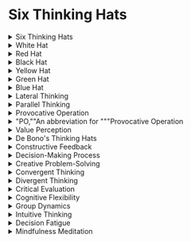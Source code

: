 # Six Thinking Hats
<details>

<summary>Six Thinking Hats</summary>

- A structured thinking method using different 'hats' to represent various thinking styles and perspectives.

- Six Thinking Hats accelerates decision-making and problem-solving by allowing individuals to explore multiple angles, fostering creativity and thorough analysis.

- It's a versatile tool for group discussions and critical thinking.

</details>

<details>

<summary>White Hat</summary>

- Symbolizes facts, figures, and objective information.

- The White Hat promotes objective thinking by focusing on data and seeking clarity, helping avoid errors due to lack of information or misinterpretation.

- It's the 'neutral' hat for unbiased analysis.

</details>

<details>

<summary>Red Hat</summary>

- Represents emotions, feelings, and intuition.

- The Red Hat acknowledges emotional responses and gut feelings, enabling individuals to express their concerns and desires, which can lead to well-rounded decisions.

- It encourages open discussion of feelings.

</details>

<details>

<summary>Black Hat</summary>

- Symbolizes caution, critical judgment, and potential drawbacks.

- The Black Hat encourages a critical approach, highlighting risks and potential errors, which is essential for avoiding overly optimistic or flawed decisions.

- It promotes risk assessment.

</details>

<details>

<summary>Yellow Hat</summary>

- Signifies optimism, positivity, and benefits.

- The Yellow Hat encourages a positive outlook, focusing on the potential benefits and opportunities, which helps in avoiding overly cautious or pessimistic decisions.

- It promotes constructive thinking.

</details>

<details>

<summary>Green Hat</summary>

- Represents creativity, innovation, and alternative ideas.

- The Green Hat fosters creative thinking and brainstorming, allowing for the generation of new ideas and solutions, which accelerates problem-solving.

- It's the hat for out-of-the-box thinking.

</details>

<details>

<summary>Blue Hat</summary>

- Represents control and organization of the thinking process.

- The Blue Hat acts as a control mechanism, ensuring that thinking is productive, focused, and organized, accelerating efficient decision-making and problem-solving.

- It's the hat for managing the thinking process.

</details>

<details>

<summary>Lateral Thinking</summary>

- A thinking style that seeks unconventional solutions and considers multiple perspectives.

- Lateral thinking accelerates innovation and problem-solving by encouraging individuals to think creatively and avoid rigid, linear thought patterns.

- It promotes non-traditional approaches.

</details>

<details>

<summary>Parallel Thinking</summary>

- A structured approach where everyone thinks in the same direction or wears the same 'hat' at a given time.

- Parallel thinking accelerates group decision-making by creating a shared focus and reducing conflicts or biases, improving the quality of discussions.

- It streamlines group thought processes.

</details>

<details>

<summary>Provocative Operation</summary>

- Challenging assumptions and conventional thinking to stimulate creative ideas and new perspectives.

- Provocative operation accelerates creative problem-solving by breaking free from typical thought patterns and encouraging unconventional thinking.

- It's a tool for generating fresh ideas.

</details>

<details>

<summary>"PO,""An abbreviation for """Provocative Operation</summary>

- """ which is short for provocative statements or actions to stimulate creative thinking."

- PO accelerates brainstorming and encourages participants to consider alternative viewpoints and solutions to problems.

- It's a creativity technique.

</details>

<details>

<summary>Value Perception</summary>

- The way individuals perceive the worth or importance of an idea or concept.

- Understanding value perception accelerates decision-making by considering how different stakeholders may view an idea, leading to better choices and fewer errors due to misjudgment of importance.

- It's critical in product development.

</details>

<details>

<summary>De Bono's Thinking Hats</summary>

- A systematic and structured approach to thinking, where individuals switch between different 'hats' to explore various thinking angles.

- De Bono's Thinking Hats accelerate decision-making and problem-solving by providing a clear framework for considering multiple perspectives and avoiding cognitive biases.

- It's a method for critical and creative thinking.

</details>

<details>

<summary>Constructive Feedback</summary>

- Providing feedback that aims to improve performance or outcomes rather than criticize.

- Constructive feedback accelerates personal and professional growth by helping individuals correct errors, develop skills, and make better decisions.

- It promotes positive change.

</details>

<details>

<summary>Decision-Making Process</summary>

- The series of steps involved in making choices or reaching conclusions.

- Understanding the decision-making process accelerates effective decision-making by providing a structured approach to consider options, gather information, and avoid impulsive or uninformed decisions.

- It's a key skill in critical thinking.

</details>

<details>

<summary>Creative Problem-Solving</summary>

- Using innovative thinking to address challenges and find novel solutions.

- Creative problem-solving accelerates the resolution of complex issues by encouraging out-of-the-box thinking and preventing errors associated with traditional, linear approaches.

- It fosters innovation.

</details>

<details>

<summary>Convergent Thinking</summary>

- The process of narrowing down ideas to find the best solution or answer.

- Convergent thinking accelerates decision-making by focusing on the most effective option and avoiding errors caused by indecision or scattered thinking.

- It's a key concept in problem-solving.

</details>

<details>

<summary>Divergent Thinking</summary>

- The process of generating multiple ideas and possibilities.

- Divergent thinking accelerates creativity and brainstorming by exploring a wide range of options and avoiding errors associated with prematurely limiting choices.

- It's essential in idea generation.

</details>

<details>

<summary>Critical Evaluation</summary>

- The systematic assessment of information, arguments, or options to determine their quality and validity.

- Critical evaluation accelerates decision-making by promoting a thorough examination of available data, reducing the risk of errors due to incomplete or biased assessments.

- It's a skill in critical thinking.

</details>

<details>

<summary>Cognitive Flexibility</summary>

- The ability to adapt thinking and approach problems from various angles.

- Cognitive flexibility accelerates problem-solving by allowing individuals to consider different perspectives and find innovative solutions, preventing errors related to rigid thinking.

- It's a key cognitive skill.

</details>

<details>

<summary>Group Dynamics</summary>

- The interactions and relationships within a group or team.

- Understanding group dynamics accelerates decision-making within a team context by recognizing how individuals interact, facilitating better communication, and avoiding errors due to interpersonal conflicts or misunderstandings.

- It's crucial in collaborative settings.

</details>

<details>

<summary>Intuitive Thinking</summary>

- Making decisions or judgments based on instincts or 'gut feelings.'

- Intuitive thinking accelerates quick decision-making but can sometimes lead to errors when used without critical analysis or when facts and evidence are available.

- It's a valuable skill in certain situations.

</details>

<details>

<summary>Decision Fatigue</summary>

- The deteriorating quality of decisions made after a long session of decision-making.

- Recognizing decision fatigue is crucial for avoiding errors by understanding that the quality of decisions can decline after making numerous choices, leading to more mistakes.

- It's relevant in time management.

</details>

<details>

<summary>Mindfulness Meditation</summary>

- A mental practice that focuses on staying present and aware of thoughts and feelings.

- Mindfulness meditation accelerates personal growth and well-being by increasing self-awareness and improving attention, reducing errors related to stress and lack of focus.

- It's a mindfulness technique.

</details>

